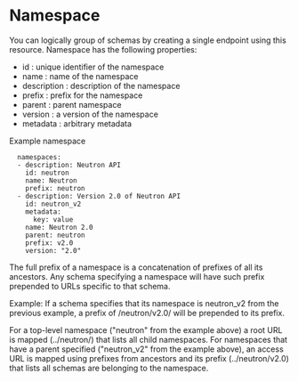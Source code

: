 # Namespace

You can logically group of schemas by creating a single endpoint using this resource.
Namespace has the following properties:
- id : unique identifier of the namespace
- name : name of the namespace
- description : description of the namespace
- prefix : prefix for the namespace
- parent : parent namespace
- version : a version of the namespace
- metadata : arbitrary metadata

Example namespace

```
  namespaces:
  - description: Neutron API
    id: neutron
    name: Neutron
    prefix: neutron
  - description: Version 2.0 of Neutron API
    id: neutron_v2
    metadata:
      key: value
    name: Neutron 2.0
    parent: neutron
    prefix: v2.0
    version: "2.0"
```

The full prefix of a namespace is a concatenation of prefixes of all its
ancestors. Any schema specifying a namespace will have such prefix prepended to URLs specific to that schema.

Example: If a schema specifies that its namespace is neutron_v2 from the previous
example, a prefix of /neutron/v2.0/ will be prepended to its prefix.

For a top-level namespace ("neutron" from the example above) a root URL is mapped (../neutron/) that lists all child namespaces. For namespaces that have a parent specified ("neutron_v2" from the example above), an access URL is mapped using
prefixes from ancestors and its prefix (../neutron/v2.0) that lists all
schemas are belonging to the namespace.
